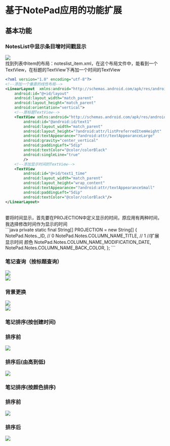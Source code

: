 ﻿# 基于NotePad应用的功能扩展

## 基本功能
### NotesList中显示条目增时间戳显示<br>
![](https://github.com/BornTW/android-NotePad/blob/master/Images/time.PNG)<br>
找到列表中item的布局：noteslist_item.xml，在这个布局文件中，能看到一个TextView，在标题的TextView下再加一个时间的TextView
```xml
<?xml version="1.0" encoding="utf-8"?>
<!--添加一个垂直的线性布局-->
<LinearLayout  xmlns:android="http://schemas.android.com/apk/res/android"
    android:id="@+id/layout"
    android:layout_width="match_parent"
    android:layout_height="match_parent"
    android:orientation="vertical">
    <!--原标题TextView-->
    <TextView xmlns:android="http://schemas.android.com/apk/res/android"
        android:id="@android:id/text1"
        android:layout_width="match_parent"
        android:layout_height="?android:attr/listPreferredItemHeight"
        android:textAppearance="?android:attr/textAppearanceLarge"
        android:gravity="center_vertical"
        android:paddingLeft="5dip"
        android:textColor="@color/colorBlack"
        android:singleLine="true"
        />
    <!--添加显示时间的TextView-->
    <TextView
        android:id="@+id/text1_time"
        android:layout_width="match_parent"
        android:layout_height="wrap_content"
        android:textAppearance="?android:attr/textAppearanceSmall"
        android:paddingLeft="5dip"
        android:textColor="@color/colorBlack"/>
</LinearLayout>
```
<br>
要将时间显示，首先要在PROJECTION中定义显示的时间，原应用有两种时间，我选择修改时间作为显示的时间<br>
```java
 private static final String[] PROJECTION = new String[] {
            NotePad.Notes._ID, // 0
            NotePad.Notes.COLUMN_NAME_TITLE, // 1
            //扩展 显示时间 颜色
            NotePad.Notes.COLUMN_NAME_MODIFICATION_DATE,
            NotePad.Notes.COLUMN_NAME_BACK_COLOR, 
    };
```

### 笔记查询（按标题查询）<br>
![](https://github.com/BornTW/android-NotePad/blob/master/Images/search1.PNG)<br>
![](https://github.com/BornTW/android-NotePad/blob/master/Images/search2.PNG)<br>



### 背景更换<br>
![](https://github.com/BornTW/android-NotePad/blob/master/Images/background1.PNG)<br>
![](https://github.com/BornTW/android-NotePad/blob/master/Images/background2.PNG)<br>

### 笔记排序(按创建时间)<br>
### 排序前<br>
![](https://github.com/BornTW/android-NotePad/blob/master/Images/timesort-before.PNG)<br>
### 排序后(由高到低)<br>
![](https://github.com/BornTW/android-NotePad/blob/master/Images/time-after.PNG)<br>


### 笔记排序(按颜色排序)<br>
### 排序前<br>
![](https://github.com/BornTW/android-NotePad/blob/master/Images/timesort.PNG)<br>
### 排序后<br>

![](https://github.com/BornTW/android-NotePad/blob/master/Images/timesort-before.PNG)<br>
